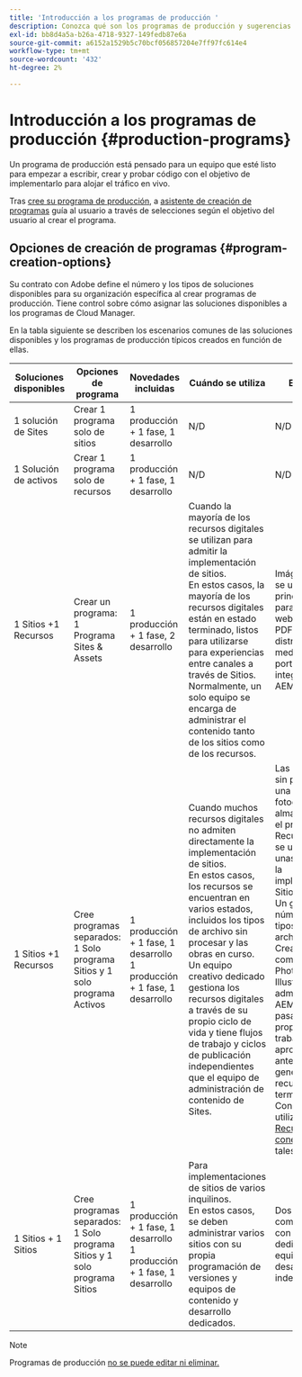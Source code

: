 ```yaml
---
title: 'Introducción a los programas de producción '
description: Conozca qué son los programas de producción y sugerencias para configurar los suyos.
exl-id: bb8d4a5a-b26a-4718-9327-149fedb87e6a
source-git-commit: a6152a1529b5c70bcf056857204e7ff97fc614e4
workflow-type: tm+mt
source-wordcount: '432'
ht-degree: 2%

---
```



# Introducción a los programas de producción {#production-programs}

Un programa de producción está pensado para un equipo que esté listo para empezar a escribir, crear y probar código con el objetivo de implementarlo para alojar el tráfico en vivo.

Tras [cree su programa de producción,](creating-production-programs.md) a [asistente de creación de programas](using-the-wizard.md) guía al usuario a través de selecciones según el objetivo del usuario al crear el programa.

## Opciones de creación de programas {#program-creation-options}

Su contrato con Adobe define el número y los tipos de soluciones disponibles para su organización específica al crear programas de producción. Tiene control sobre cómo asignar las soluciones disponibles a los programas de Cloud Manager.

En la tabla siguiente se describen los escenarios comunes de las soluciones disponibles y los programas de producción típicos creados en función de ellas.

| Soluciones disponibles | Opciones de programa | Novedades incluidas | Cuándo se utiliza | Ejemplos |
|--- |--- |--- |--- |---|
| 1 solución de Sites | Crear 1 programa solo de sitios | 1 producción + 1 fase, 1 desarrollo | N/D | N/D |
| 1 Solución de activos | Crear 1 programa solo de recursos | 1 producción + 1 fase, 1 desarrollo | N/D | N/D |
| 1 Sitios +1 Recursos | Crear un programa: <br>1 Programa Sites &amp; Assets | 1 producción + 1 fase, 2 desarrollo | Cuando la mayoría de los recursos digitales se utilizan para admitir la implementación de sitios.<br>En estos casos, la mayoría de los recursos digitales están en estado terminado, listos para utilizarse para experiencias entre canales a través de Sitios.<br>Normalmente, un solo equipo se encarga de administrar el contenido tanto de los sitios como de los recursos. | Imágenes que se utilizan principalmente para un sitio web.<br>PDF que se distribuirán mediante un portal interno integrado en AEM Sites. |
| 1 Sitios +1 Recursos | Cree programas separados:<br>1 Solo programa Sitios y 1 solo programa Activos | 1 producción + 1 fase, 1 desarrollo<br> 1 producción + 1 fase, 1 desarrollo | Cuando muchos recursos digitales no admiten directamente la implementación de sitios.<br> En estos casos, los recursos se encuentran en varios estados, incluidos los tipos de archivo sin procesar y las obras en curso.<br>Un equipo creativo dedicado gestiona los recursos digitales a través de su propio ciclo de vida y tiene flujos de trabajo y ciclos de publicación independientes que el equipo de administración de contenido de Sites. | Las imágenes sin procesar de una sesión fotográfica se almacenan en el programa Recursos y solo se utilizarán unas pocas en la implementación Sitios.<br>Un gran número de tipos de archivos Creative Cloud, como Photoshop y Illustrator, se administran en AEM Assets y pasan por su propio flujo de trabajo de aprobación antes de que se genere un recurso terminado.<br>Considere utilizar [Recursos conectados](/help/assets/use-assets-across-connected-assets-instances.md#overview-of-connected-assets) en tales casos. |
| 1 Sitios + 1 Sitios | Cree programas separados:<br>1 Solo programa Sitios y 1 solo programa Sitios | 1 producción + 1 fase, 1 desarrollo<br>1 producción + 1 fase, 1 desarrollo | Para implementaciones de sitios de varios inquilinos.<br>En estos casos, se deben administrar varios sitios con su propia programación de versiones y equipos de contenido y desarrollo dedicados. | Dos marcas comerciales con sitios web dedicados y equipos de desarrollo independientes |

>[!NOTE]
>
>Programas de producción [no se puede editar ni eliminar.](editing-programs.md)
